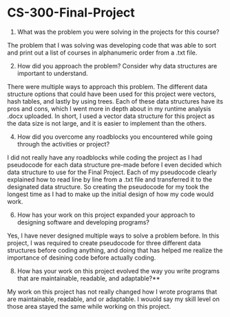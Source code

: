 # CS-300-Final-Project

1) What was the problem you were solving in the projects for this course?

The problem that I was solving was developing code that was able to sort and print out a list of courses in alphanumeric order from a .txt file.

2) How did you approach the problem? Consider why data structures are important to understand.

There were multiple ways to approach this problem. The different data structure options that could have been used for this project were vectors, hash tables, and lastly by using trees. Each of these data structures have its pros and cons, which I went more in depth about in my runtime analysis .docx uploaded. In short, I used a vector data structure for this project as the data size is not large, and it is easier to implement than the others.

4) How did you overcome any roadblocks you encountered while going through the activities or project?

I did not really have any roadblocks while coding the project as I had pseudocode for each data structure pre-made before I even decided which data structure to use for the Final Project. Each of my pseudocode clearly explained how to read line by line from a .txt file and transferred it to the designated data structure. So creating the pseudocode for my took the longest time as I had to make up the initial design of how my code would work.

6) How has your work on this project expanded your approach to designing software and developing programs?

Yes, I have never designed multiple ways to solve a problem before. In this project, I was required to create pseudocode for three different data structures before coding anything, and doing that has helped me realize the importance of desining code before actually coding.

8) How has your work on this project evolved the way you write programs that are maintainable, readable, and adaptable?**

My work on this project has not really changed how I wrote programs that are maintainable, readable, and or adaptable. I wouold say my skill level on those area stayed the same while working on this project.
